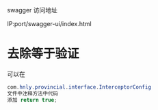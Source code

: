 swagger 访问地址

IP:port/swagger-ui/index.html

# 去除等于验证 
可以在
```java
com.hnly.provincial.interface.InterceptorConfig 
文件中注释方法中代码
添加 return true;
```
